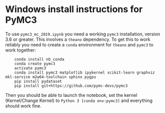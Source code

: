 # Windows install instructions for PyMC3


To use `pymc3_mc_2019.ipynb` you need a working `pymc3` installation, version 3.6 or greater. This involves a `theano` dependency. To get this to work reliably you need to create a `conda` environment for `theano` and `pymc3` to work together:

        conda install nb_conda
        conda create pymc3
        activate pymc3
        conda install pymc3 matplotlib ipykernel scikit-learn graphviz mkl-service m2w64-toolchain sphinx pygpu
        pip install pydataset
        pip install git+https://github.com/pymc-devs/pymc3


Then you should be able to launch the notebook, set the kernel (Kernel/Change Kernel) to `Python 3 [conda env:pymc3]` and everything should work fine.